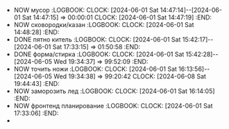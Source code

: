- NOW мусор
  :LOGBOOK:
  CLOCK: [2024-06-01 Sat 14:47:14]--[2024-06-01 Sat 14:47:15] =>  00:00:01
  CLOCK: [2024-06-01 Sat 14:47:19]
  :END:
- NOW сковородки/казан
  :LOGBOOK:
  CLOCK: [2024-06-01 Sat 14:48:28]
  :END:
- DONE пятно китель
  :LOGBOOK:
  CLOCK: [2024-06-01 Sat 15:42:17]--[2024-06-01 Sat 17:33:15] =>  01:50:58
  :END:
- DONE форма/стирка
  :LOGBOOK:
  CLOCK: [2024-06-01 Sat 15:42:28]--[2024-06-05 Wed 19:34:37] =>  99:52:09
  :END:
- NOW точить ножи
  :LOGBOOK:
  CLOCK: [2024-06-01 Sat 16:13:56]--[2024-06-05 Wed 19:34:38] =>  99:20:42
  CLOCK: [2024-06-08 Sat 19:44:43]
  :END:
- NOW заморозить лед
  :LOGBOOK:
  CLOCK: [2024-06-01 Sat 16:14:05]
  :END:
- NOW фронтенд планирование
  :LOGBOOK:
  CLOCK: [2024-06-01 Sat 17:33:06]
  :END:
-